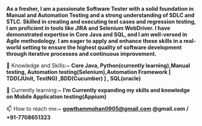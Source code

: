 **As a fresher, I am a passionate Software Tester with a solid foundation in Manual and Automation Testing and a strong understanding of SDLC and STLC. Skilled in creating and executing test cases and regression testing, I am proficient in tools like JIRA and Selenium WebDriver. I have demonstrated expertise in Core Java and SQL, and I am well-versed in Agile methodology. I am eager to apply and enhance these skills in a real-world setting to ensure the highest quality of software development through iterative processes and continuous improvement.**


📝 Knowledge and Skills:~ **Core Java, Python(currently learning),Manual testing, Automation testing(Selenium),Automation Framework [ TDD(JUnit, TestNG) ,BDD(Cucumber) ] , SQL(oracle)**

🌱 Currently learning:~ **I’m Currently expanding my skills and knowledge on Mobile Application testing(Appium)**

📫 How to reach me:~ **gowthammohan0905@gmail.com @gmail.com / +91-7708651323**



